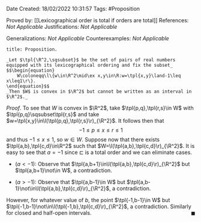 <div class="topSpace"></div>

Date Created: 18/02/2022 10:31:57
Tags: #Proposition

Proved by: [[Lexicographical order is total if orders are total]]
References: _Not Applicable_
Justifications: _Not Applicable_

Generalizations: _Not Applicable_
Counterexamples: _Not Applicable_

``` ad-Proposition
title: Proposition.

_Let $\tpl{\R^2,\sqsubset}$ be the set of pairs of real numbers equipped with its lexicographical ordering and fix the subset_
$$\begin{equation}
    W\coloneqq\l\{w\in\R^2\mid\ex x,y\in\R:w=\tpl{x,y}\land-1\leq x\leq1\r\}.
\end{equation}$$
_Then $W$ is convex in $\R^2$ but cannot be written as an interval in $\R^2$._

```

_Proof_. To see that $W$ is convex in $\R^2$, take $\tpl{p,q},\tpl{r,s}\in W$ with $\tpl{p,q}\sqsubset\tpl{r,s}$ and take $w=\tpl{x,y}\in\l(\tpl{p,q},\tpl{r,s}\r)_{\R^2}$. It follows then that
$$\begin{equation}
    -1\leq p\leq x\leq r\leq 1
\end{equation}$$
and thus $-1\leq x\leq 1$, so $w\in W$. Suppose now that there exists $\tpl{a,b},\tpl{c,d}\in\R^2$ such that $W=\l(\tpl{a,b},\tpl{c,d}\r)_{\R^2}$. It is easy to see that $a=-1$ since $\sqsubset$ is a total order and we can eliminate cases.
* ($a<-1$): Observe that $\tpl{a,b+1}\in\l(\tpl{a,b},\tpl{c,d}\r)_{\R^2}$ but $\tpl{a,b+1}\not\in W$, a contradiction.

* ($a>-1$): Observe that $\tpl{a,b-1}\in W$ but $\tpl{a,b-1}\not\in\l(\tpl{a,b},\tpl{c,d}\r)_{\R^2}$, a contradiction.

However, for whatever value of $b$, the point $\tpl{-1,b-1}\in W$ but $\tpl{-1,b-1}\not\in\l(\tpl{-1,b},\tpl{c,d}\r)_{\R^2}$, a contradiction. Similarly for closed and half-open intervals.<span style="float:right;">$\blacksquare$</span>
